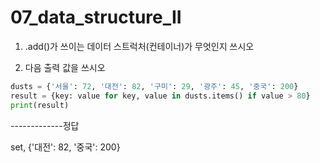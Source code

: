 # 07_data_structure_II

1.  .add()가 쓰이는 데이터 스트럭처(컨테이너)가 무엇인지 쓰시오

   

2.  다음 출력 값을 쓰시오

```python
dusts = {'서울': 72, '대전': 82, '구미': 29, '광주': 45, '중국': 200}
result = {key: value for key, value in dusts.items() if value > 80}
print(result)
```

















-------------정답

set, {'대전': 82, '중국': 200}